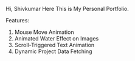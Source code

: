 Hi, Shivkumar Here This is My Personal Portfolio.

Features:

1. Mouse Move Animation
2. Animated Water Effect on Images
3. Scroll-Triggered Text Animation
4. Dynamic Project Data Fetching
